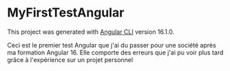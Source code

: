 # MyFirstTestAngular

This project was generated with [Angular CLI](https://github.com/angular/angular-cli) version 16.1.0.

Ceci est le premier test Angular que j'ai du passer pour une société après ma formation Angular 16. 
Elle comporte des erreurs que j'ai pu voir plus tard grâce à l'expérience sur un projet personnel
